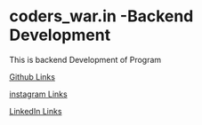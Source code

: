 # coders_war.in -Backend Development

This is backend Development of Program

[Github Links ](https://github.com/coder-deep1)

[instagram Links ](https://www.instagram.com/offical_deep.in/)

[LinkedIn Links ](https://www.linkedin.com/in/deepansh-gangwar-58353122a)
